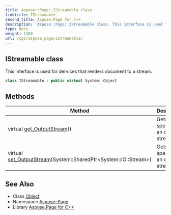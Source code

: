 ```yaml
---
title: Aspose::Page::IStreamable class
linktitle: IStreamable
second_title: Aspose.Page for C++
description: 'Aspose::Page::IStreamable class. This interface is used for dervices that renders document to a stream in C++.'
type: docs
weight: 1100
url: /cpp/aspose.page/istreamable/
---
```

## IStreamable class


This interface is used for dervices that renders document to a stream.

```cpp
class IStreamable : public virtual System::Object
```

## Methods

| Method | Description |
| --- | --- |
| virtual [get_OutputStream](./get_outputstream/)() | Gets or specifies an output stream. |
| virtual [set_OutputStream](./set_outputstream/)(System::SharedPtr\<System::IO::Stream\>) | Gets or specifies an output stream. |
## See Also

* Class [Object](../../system/object/)
* Namespace [Aspose::Page](../)
* Library [Aspose.Page for C++](../../)
